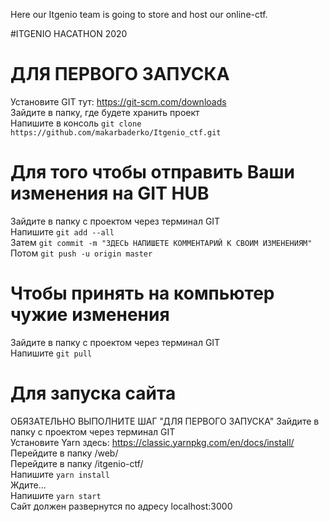 Here our Itgenio team is going to store and host our online-ctf.

#ITGENIO HACATHON 2020


# ДЛЯ ПЕРВОГО ЗАПУСКА
Установите GIT тут: https://git-scm.com/downloads   
Зайдите в папку, где будете хранить проект   
Напишите в консоль ` git clone https://github.com/makarbaderko/Itgenio_ctf.git `   

# Для того чтобы отправить Ваши изменения на GIT HUB
Зaйдите в папку с проектом через терминал GIT   
Напишите `git add --all`   
Затем `git commit -m "ЗДЕСЬ НАПИШЕТЕ КОММЕНТАРИЙ К СВОИМ ИЗМЕНЕНИЯМ"`   
Потом `git push -u origin master `   

# Чтобы принять на компьютер чужие изменения
Зaйдите в папку с проектом через терминал GIT   
Напишите `git pull`   

# Для запуска сайта
ОБЯЗАТЕЛЬНО ВЫПОЛНИТЕ ШАГ "ДЛЯ ПЕРВОГО ЗАПУСКА"
Зайдите в папку с проектом через терминал GIT   
Установите Yarn здесь: https://classic.yarnpkg.com/en/docs/install/   
Перейдите в папку /web/   
Перейдите в папку /itgenio-ctf/   
Напишите `yarn install`   
Ждите...   
Напишите `yarn start`   
Сайт должен развернутся по адресу localhost:3000

